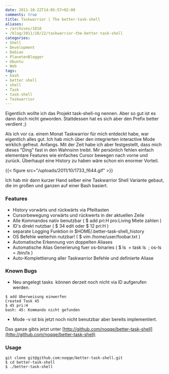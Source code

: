 ```yaml
---
date: 2011-10-22T14:05:57+02:00
comments: true
title: Taskwarrior | The better-task-shell
aliases:
- /archives/1810
- /blog/2011/10/22/taskwarrior-the-better-task-shell
categories:
- Shell
- Development
- Debian
- PlanetenBlogger
- Ubuntu
- Web
tags:
- bash
- better shell
- shell
- Task
- task-shell
- Taskwarrior
---
```


Eigentlich wollte ich das Projekt task-shell-ng nennen. Aber so gut ist es
dann doch nicht geworden. Stattdessen hat es sich aber den Prefix better
verdient ;)

Als ich vor ca. einem Monat Taskwarrior für mich entdeckt habe, war
eigentlich alles gut. Ich hab mich über den integrierten interactive Mode
wirklich gefreut. Anfangs. Mit der Zeit habe ich aber festgestellt, dass
mich dieses "Ding" fast in den Wahnsinn treibt. Mir persönlich fehlen
einfach elementare Features wie einfaches Cursor bewegen nach vorne und
zurück. Überhaupt eine History zu haben wäre schon ein enormer Vorteil.

{{< figure src="/uploads/2011/10/1733_f644.gif" >}}

Ich hab mir dann kurzer Hand selber eine Taskwarrior Shell Variante gebaut,
die im großen und ganzen auf einer Bash basiert.

### Features

  * History vorwärts und rückwärts via Pfeiltasten
  * Cursorbewegung vorwärts und rückwerts in der aktuellen Zeile
  * Alle Kommandos nativ benutzbar ( $ add pri:H pro:Living Miete zahlen )
  * ID's direkt nutzbar ( $ 34 edit oder $ 12 pri:H )
  * separate Logging Funktion in $HOME/.better-task-shell_history
  * OS Befehle weiterhin nutzbar! ( $ vim /home/user/foobar.txt )
  * Automatische Erkennung von doppelten Aliases
  * Automatische Alias Generierung fuer os-binaries ( $ ls  = task ls  ; os-ls = /bin/ls )
  * Auto-Komplettierung aller Taskwarrior Befehle und definierte Aliase

### Known Bugs


  * Neu angelegt tasks  können derzeit noch nicht via ID aufgerufen werden.
```
$ add Uberweisung einwerfen
Created Task 45
$ 45 pri:H
bash: 45: Kommando nicht gefunden
```
  * Mode -v ist bis jetzt noch nicht benutzbar aber bereits implementiert.


Das ganze gibts jetzt unter
[http://github.com/noqqe/better-task-shell](http://github.com/noqqe/better-task-shell)

### Usage

```
git clone git@github.com:noqqe/better-task-shell.git
$ cd better-task-shell
$ ./better-task-shell
```

